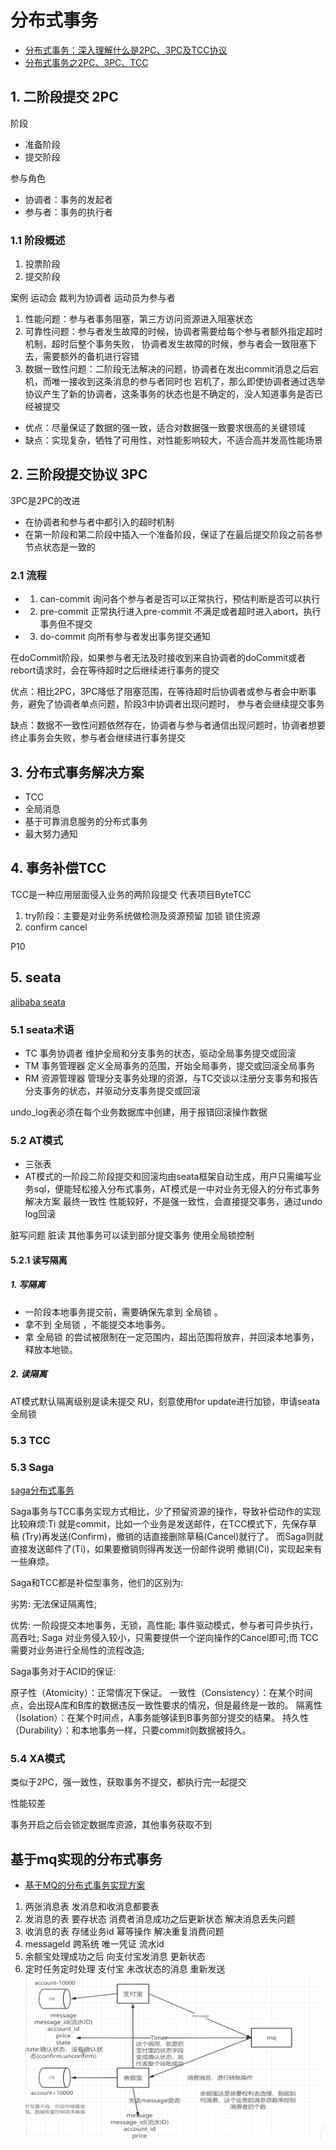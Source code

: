 # 分布式事务

* [分布式事务：深入理解什么是2PC、3PC及TCC协议](https://blog.csdn.net/bjweimengshu/article/details/86698036)
* [分布式事务之2PC、3PC、TCC](https://blog.csdn.net/Delicious_Life/article/details/107934574/)

##  1. 二阶段提交 2PC

阶段

* 准备阶段
* 提交阶段

参与角色

* 协调者：事务的发起者
* 参与者：事务的执行者

### 1.1 阶段概述

1. 投票阶段
2. 提交阶段

案例 运动会 裁判为协调者 运动员为参与者

1. 性能问题：参与者事务阻塞，第三方访问资源进入阻塞状态
2. 可靠性问题：参与者发生故障的时候，协调者需要给每个参与者额外指定超时机制，超时后整个事务失败，
   协调者发生故障的时候，参与者会一致阻塞下去，需要额外的备机进行容错
3. 数据一致性问题：二阶段无法解决的问题，协调者在发出commit消息之后宕机，而唯一接收到这条消息的参与者同时也
   宕机了，那么即使协调者通过选举协议产生了新的协调者，这条事务的状态也是不确定的，没人知道事务是否已经被提交
   
* 优点：尽量保证了数据的强一致，适合对数据强一致要求很高的关键领域
* 缺点：实现复杂，牺牲了可用性，对性能影响较大，不适合高并发高性能场景

## 2. 三阶段提交协议 3PC

3PC是2PC的改进
* 在协调者和参与者中都引入的超时机制
* 在第一阶段和第二阶段中插入一个准备阶段，保证了在最后提交阶段之前各参节点状态是一致的

### 2.1 流程

* 1. can-commit 询问各个参与者是否可以正常执行，预估判断是否可以执行
* 2. pre-commit 正常执行进入pre-commit 不满足或者超时进入abort，执行事务但不提交
* 3. do-commit 向所有参与者发出事务提交通知
    
在doCommit阶段，如果参与者无法及时接收到来自协调者的doCommit或者rebort请求时，会在等待超时之后继续进行事务的提交

优点：相比2PC，3PC降低了阻塞范围，在等待超时后协调者或参与者会中断事务，避免了协调者单点问题，阶段3中协调者出现问题时，
参与者会继续提交事务

缺点：数据不一致性问题依然存在，协调者与参与者通信出现问题时，协调者想要终止事务会失败，参与者会继续进行事务提交

## 3. 分布式事务解决方案

* TCC
* 全局消息
* 基于可靠消息服务的分布式事务
* 最大努力通知

## 4. 事务补偿TCC

TCC是一种应用层面侵入业务的两阶段提交 代表项目ByteTCC

1. try阶段：主要是对业务系统做检测及资源预留 加锁 锁住资源
2. confirm cancel 

P10

## 5. seata

[alibaba seata](https://www.it235.com/%E9%AB%98%E7%BA%A7%E6%A1%86%E6%9E%B6/SpringCloudAlibaba/seata.html#seata%E7%AE%80%E4%BB%8B)

### 5.1 seata术语

* TC 事务协调者 维护全局和分支事务的状态，驱动全局事务提交或回滚
* TM 事务管理器 定义全局事务的范围，开始全局事务，提交或回滚全局事务
* RM 资源管理器 管理分支事务处理的资源，与TC交谈以注册分支事务和报告分支事务的状态，并驱动分支事务提交或回滚

undo_log表必须在每个业务数据库中创建，用于报错回滚操作数据

### 5.2 AT模式

* 三张表
* AT模式的一阶段二阶段提交和回滚均由seata框架自动生成，用户只需编写业务sql，便能轻松接入分布式事务，AT模式是一中对业务无侵入的分布式事务解决方案
最终一致性 性能较好，不是强一致性，会直接提交事务，通过undo log回滚

脏写问题 
脏读 其他事务可以读到部分提交事务
使用全局锁控制



#### 5.2.1 读写隔离

##### 1. 写隔离

* 一阶段本地事务提交前，需要确保先拿到 全局锁 。
* 拿不到 全局锁 ，不能提交本地事务。
* 拿 全局锁 的尝试被限制在一定范围内，超出范围将放弃，并回滚本地事务，释放本地锁。

##### 2. 读隔离

AT模式默认隔离级别是读未提交 RU，刻意使用for update进行加锁，申请seata全局锁

### 5.3 TCC

### 5.3 Saga

[saga分布式事务](https://zhuanlan.zhihu.com/p/705802862)

Saga事务与TCC事务实现方式相比，少了预留资源的操作，导致补偿动作的实现比较麻烦:Ti 就是commit，比如一个业务是发送邮件，在TCC模式下，先保存草稿 (Try)再发送(Confirm)，撤销的话直接删除草稿(Cancel)就行了。 而Saga则就直接发送邮件了(Ti)，如果要撤销则得再发送一份邮件说明 撤销(Ci)，实现起来有一些麻烦。

Saga和TCC都是补偿型事务，他们的区别为: 

劣势:
无法保证隔离性;

优势:
一阶段提交本地事务，无锁，高性能;
事件驱动模式，参与者可异步执行，高吞吐;
Saga 对业务侵入较小，只需要提供一个逆向操作的Cancel即可;而 TCC需要对业务进行全局性的流程改造;

Saga事务对于ACID的保证:

原子性（Atomicity）：正常情况下保证。
一致性（Consistency）：在某个时间点，会出现A库和B库的数据违反一致性要求的情况，但是最终是一致的。
隔离性（Isolation）：在某个时间点，A事务能够读到B事务部分提交的结果。
持久性（Durability）：和本地事务一样，只要commit则数据被持久。

### 5.4 XA模式

类似于2PC，强一致性，获取事务不提交，都执行完一起提交

性能较差

事务开启之后会锁定数据库资源，其他事务获取不到



## 基于mq实现的分布式事务

* [基于MQ的分布式事务实现方案](https://blog.csdn.net/m0_71777195/article/details/126622078)

1. 两张消息表 发消息和收消息都要表
2. 发消息的表 要存状态 消费者消息成功之后更新状态 解决消息丢失问题 
3. 收消息的表 存储业务id 幂等操作 解决重复消费问题
4. messageId 跨系统 唯一凭证 流水id
5. 余额宝处理成功之后 向支付宝发消息 更新状态
6. 定时任务定时处理 支付宝 未改状态的消息 重新发送
![avatar](pics/支付宝余额宝基于mq的分布式事务.png)
